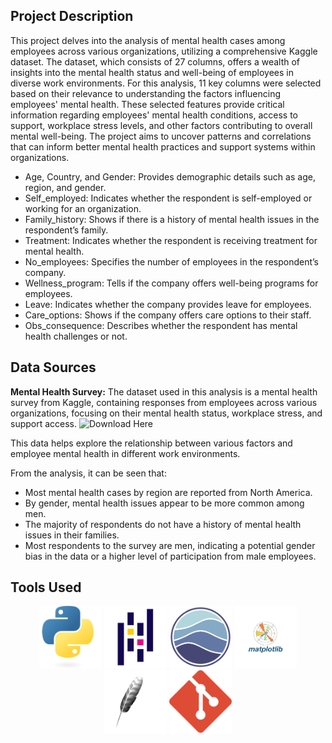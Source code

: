 ## Project Description

This project delves into the analysis of mental health cases among employees across various organizations, utilizing a comprehensive Kaggle dataset. The dataset, which consists of 27 columns, offers a wealth of insights into the mental health status and well-being of employees in diverse work environments. For this analysis, 11 key columns were selected based on their relevance to understanding the factors influencing employees' mental health. These selected features provide critical information regarding employees' mental health conditions, access to support, workplace stress levels, and other factors contributing to overall mental well-being. The project aims to uncover patterns and correlations that can inform better mental health practices and support systems within organizations.

- Age, Country, and Gender: Provides demographic details such as age, region, and gender.
- Self_employed: Indicates whether the respondent is self-employed or working for an organization.
- Family_history: Shows if there is a history of mental health issues in the respondent’s family.
- Treatment: Indicates whether the respondent is receiving treatment for mental health.
- No_employees: Specifies the number of employees in the respondent’s company.
- Wellness_program: Tells if the company offers well-being programs for employees.
- Leave: Indicates whether the company provides leave for employees.
- Care_options: Shows if the company offers care options to their staff.
- Obs_consequence: Describes whether the respondent has mental health challenges or not.


## Data Sources
**Mental Health Survey:** The dataset used in this analysis is a mental health survey from Kaggle, containing responses from employees across various organizations, focusing on their mental health status, workplace stress, and support access.
![Download Here]()


This data helps explore the relationship between various factors and employee mental health in different work environments.

From the analysis, it can be seen that:

- Most mental health cases by region are reported from North America.
- By gender, mental health issues appear to be more common among men.
- The majority of respondents do not have a history of mental health issues in their families.
- Most respondents to the survey are men, indicating a potential gender bias in the data or a higher level of participation from male employees.



## Tools Used

<p align="center">
    <img src="images/skills/python.png" width="100" height="100">
    <img src="images/skills/pandas.png" width="100" height="100">
    <img src="images/skills/seaborn.png" width="100" height="100">
    <img src="images/skills/matplot.png" width="100" height="100">
    <img src="images/skills/tkinter.png" width="100" height="100">
    <img src="images/skills/git.png" width="100" height="100">
</p>
